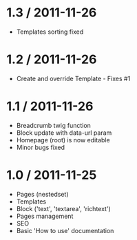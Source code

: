 1.3 / 2011-11-26 
==================

  * Templates sorting fixed

1.2 / 2011-11-26 
==================

  * Create and override Template - Fixes #1

1.1 / 2011-11-26 
==================

  * Breadcrumb twig function 
  * Block update with data-url param
  * Homepage (root) is now editable
  * Minor bugs fixed

1.0 / 2011-11-25 
==================

  * Pages (nestedset)
  * Templates
  * Block ('text', 'textarea', 'richtext')
  * Pages management
  * SEO
  * Basic 'How to use' documentation
